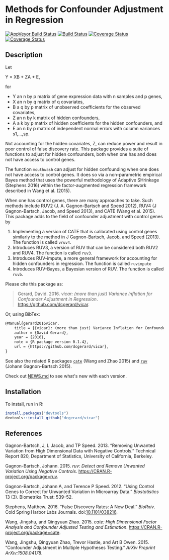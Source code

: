 
<!-- README.md is generated from README.Rmd. Please edit that file -->
Methods for Confounder Adjustment in Regression
===============================================

[![AppVeyor Build Status](https://ci.appveyor.com/api/projects/status/github/dcgerard/vicar?branch=master&svg=true)](https://ci.appveyor.com/project/dcgerard/vicar) [![Build Status](https://travis-ci.org/dcgerard/vicar.svg?branch=master)](https://travis-ci.org/dcgerard/vicar) [![Coverage Status](https://coveralls.io/repos/github/dcgerard/vicar/badge.svg?branch=master)](https://coveralls.io/github/dcgerard/vicar?branch=master) [![Coverage Status](https://img.shields.io/codecov/c/github/dcgerard/vicar/master.svg)](https://codecov.io/github/dcgerard/vicar?branch=master)

Description
-----------

Let

Y = XB + ZA + E,

for

-   Y an n by p matrix of gene expression data with n samples and p genes,
-   X an n by q matrix of q covariates,
-   B a q by p matrix of unobserved coefficients for the observed covariates,
-   Z an n by k matrix of hidden confounders,
-   A a k by p matrix of hidden coefficients for the hidden confounders, and
-   E an n by p matrix of independent normal errors with column variances s1,...,sp.

Not accounting for the hidden covariates, Z, can reduce power and result in poor control of false discovery rate. This package provides a suite of functions to adjust for hidden confounders, both when one has and does not have access to control genes.

The function `mouthwash` can adjust for hidden confounding when one does not have access to control genes. It does so via a non-parametric empirical Bayes method that uses the powerful methodology of Adaptive SHrinkage (Stephens 2016) within the factor-augmented regression framework described in Wang et al. (2015).

When one has control genes, there are many approaches to take. Such methods include RUV2 (J. A. Gagnon-Bartsch and Speed 2012), RUV4 (J Gagnon-Bartsch, Jacob, and Speed 2013), and CATE (Wang et al. 2015). This package adds to the field of confounder adjustment with control genes by

1.  Implementing a version of CATE that is calibrated using control genes similarly to the method in J Gagnon-Bartsch, Jacob, and Speed (2013). The function is called `vruv4`.
2.  Introduces RUV3, a version of RUV that can be considered both RUV2 and RUV4. The function is called `ruv3`.
3.  Introduces RUV-impute, a more general framework for accounting for hidden confounders in regression. The function is called `ruvimpute`
4.  Introduces RUV-Bayes, a Bayesian version of RUV. The function is called `ruvb`.

Please cite this package as:

> Gerard, David. 2016. *vicar: (more than just) Variance Inflation for Confounder Adjustment in Regression*. <https://github.com/dcgerard/vicar>.

Or, using BibTex:

``` tex
@Manual{gerard2016vicar,
    title = {{vicar}: (more than just) Variance Inflation for Confounder Adjustment in Regression},
    author = {David Gerard},
    year = {2016},
    note = {R package version 0.1.4},
    url = {https://github.com/dcgerard/vicar},
}
```

See also the related R packages [`cate`](https://cran.r-project.org/web/packages/cate/index.html) (Wang and Zhao 2015) and [`ruv`](https://cran.r-project.org/web/packages/ruv/index.html) (Johann Gagnon-Bartsch 2015).

Check out [NEWS.md](NEWS.md) to see what's new with each version.

Installation
------------

To install, run in R:

``` r
install.packages("devtools")
devtools::install_github("dcgerard/vicar")
```

References
----------

Gagnon-Bartsch, J, L Jacob, and TP Speed. 2013. “Removing Unwanted Variation from High Dimensional Data with Negative Controls.” Technical Report 820, Department of Statistics, University of California, Berkeley.

Gagnon-Bartsch, Johann. 2015. *ruv: Detect and Remove Unwanted Variation Using Negative Controls*. <https://CRAN.R-project.org/package=ruv>.

Gagnon-Bartsch, Johann A, and Terence P Speed. 2012. “Using Control Genes to Correct for Unwanted Variation in Microarray Data.” *Biostatistics* 13 (3). Biometrika Trust: 539–52.

Stephens, Matthew. 2016. “False Discovery Rates: A New Deal.” *BioRxiv*. Cold Spring Harbor Labs Journals. doi:[10.1101/038216](https://doi.org/10.1101/038216).

Wang, Jingshu, and Qingyuan Zhao. 2015. *cate: High Dimensional Factor Analysis and Confounder Adjusted Testing and Estimation*. <https://CRAN.R-project.org/package=cate>.

Wang, Jingshu, Qingyuan Zhao, Trevor Hastie, and Art B Owen. 2015. “Confounder Adjustment in Multiple Hypotheses Testing.” *ArXiv Preprint ArXiv:1508.04178*.
